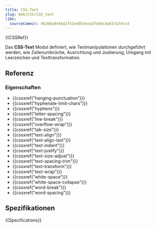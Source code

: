 ```yaml
---
title: CSS-Text
slug: Web/CSS/CSS_text
l10n:
  sourceCommit: 46208a9448a1f51e40b3ee1dfe8dc8a657a74ccd
---
```


{{CSSRef}}

Das **CSS-Text** Modul definiert, wie Textmanipulationen durchgeführt werden, wie Zeilenumbrüche, Ausrichtung und Justierung, Umgang mit Leerzeichen und Texttransformation.

## Referenz

### Eigenschaften

- {{cssxref("hanging-punctuation")}}
- {{cssxref("hyphenate-limit-chars")}}
- {{cssxref("hyphens")}}
- {{cssxref("letter-spacing")}}
- {{cssxref("line-break")}}
- {{cssxref("overflow-wrap")}}
- {{cssxref("tab-size")}}
- {{cssxref("text-align")}}
- {{cssxref("text-align-last")}}
- {{cssxref("text-indent")}}
- {{cssxref("text-justify")}}
- {{cssxref("text-size-adjust")}}
- {{cssxref("text-spacing-trim")}}
- {{cssxref("text-transform")}}
- {{cssxref("text-wrap")}}
- {{cssxref("white-space")}}
- {{cssxref("white-space-collapse")}}
- {{cssxref("word-break")}}
- {{cssxref("word-spacing")}}

## Spezifikationen

{{Specifications}}
